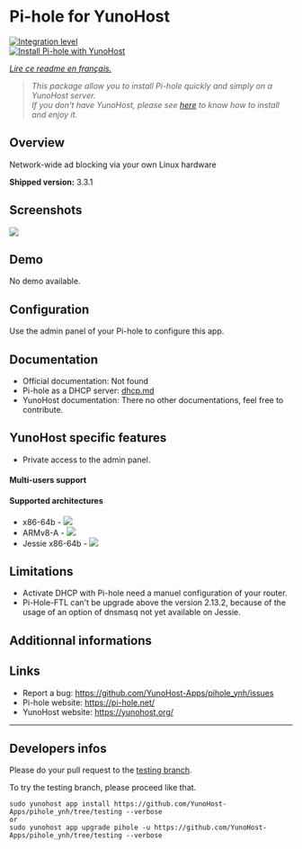 # Pi-hole for YunoHost

[![Integration level](https://dash.yunohost.org/integration/pihole.svg)](https://dash.yunohost.org/appci/app/pihole)  
[![Install Pi-hole with YunoHost](https://install-app.yunohost.org/install-with-yunohost.png)](https://install-app.yunohost.org/?app=pihole)

*[Lire ce readme en français.](./README_fr.md)*

> *This package allow you to install Pi-hole quickly and simply on a YunoHost server.  
If you don't have YunoHost, please see [here](https://yunohost.org/#/install) to know how to install and enjoy it.*

## Overview
Network-wide ad blocking via your own Linux hardware

**Shipped version:** 3.3.1

## Screenshots

![](https://i0.wp.com/pi-hole.net/wp-content/uploads/2016/12/dashboard212.png)

## Demo

No demo available.

## Configuration

Use the admin panel of your Pi-hole to configure this app.

## Documentation

* Official documentation: Not found
* Pi-hole as a DHCP server: [dhcp.md](./dhcp.md)
* YunoHost documentation: There no other documentations, feel free to contribute.

## YunoHost specific features

* Private access to the admin panel.

#### Multi-users support

#### Supported architectures

* x86-64b - [![](https://ci-apps.yunohost.org/ci/logs/pihole%20%28Community%29.svg)](https://ci-apps.yunohost.org/ci/apps/pihole/)
* ARMv8-A - [![](https://ci-apps-arm.yunohost.org/ci/logs/pihole%20%28Community%29.svg)](https://ci-apps-arm.yunohost.org/ci/apps/pihole/)
* Jessie x86-64b - [![](https://ci-stretch.nohost.me/ci/logs/pihole%20%28Community%29.svg)](https://ci-stretch.nohost.me/ci/apps/pihole/)

## Limitations

* Activate DHCP with Pi-hole need a manuel configuration of your router.
* Pi-Hole-FTL can't be upgrade above the version 2.13.2, because of the usage of an option of dnsmasq not yet available on Jessie.

## Additionnal informations

## Links

 * Report a bug: https://github.com/YunoHost-Apps/pihole_ynh/issues
 * Pi-hole website: https://pi-hole.net/
 * YunoHost website: https://yunohost.org/

---

Developers infos
----------------

Please do your pull request to the [testing branch](https://github.com/YunoHost-Apps/pihole_ynh/tree/testing).

To try the testing branch, please proceed like that.
```
sudo yunohost app install https://github.com/YunoHost-Apps/pihole_ynh/tree/testing --verbose
or
sudo yunohost app upgrade pihole -u https://github.com/YunoHost-Apps/pihole_ynh/tree/testing --verbose
```
